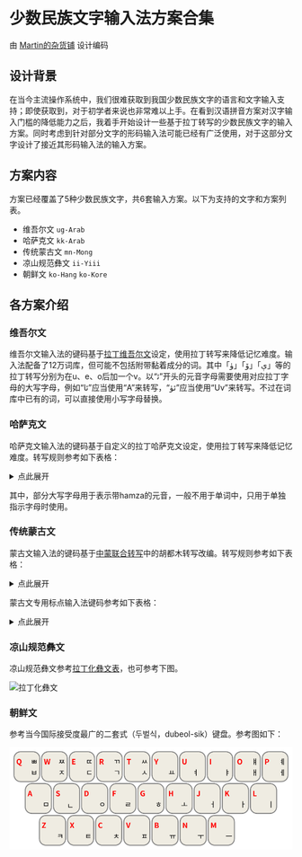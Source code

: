 # 少数民族文字输入法方案合集

由 [Martin的杂货铺](https://github.com/martinSCS) 设计编码

## 设计背景

在当今主流操作系统中，我们很难获取到我国少数民族文字的语言和文字输入支持；即使获取到，对于初学者来说也非常难以上手。在看到汉语拼音方案对汉字输入门槛的降低能力之后，我着手开始设计一些基于拉丁转写的少数民族文字的输入方案。同时考虑到针对部分文字的形码输入法可能已经有广泛使用，对于这部分文字设计了接近其形码输入法的输入方案。

## 方案内容

方案已经覆盖了5种少数民族文字，共6套输入方案。以下为支持的文字和方案列表。

- 维吾尔文&#9;`ug-Arab`
- 哈萨克文&#9;`kk-Arab`
- 传统蒙古文&#9;`mn-Mong`
- 凉山规范彝文&#9;`ii-Yiii`
- 朝鲜文&#9;`ko-Hang` `ko-Kore`

## 各方案介绍

### 维吾尔文

维吾尔文输入法的键码基于[拉丁维吾尔文](https://zh.wikipedia.org/wiki/%E6%8B%89%E4%B8%81%E7%BB%B4%E6%96%87)设定，使用拉丁转写来降低记忆难度。输入法配备了12万词库，但可能不包括附带黏着成分的词。其中「<span style="direction: ltr; unicode-bidi: embed">ۈ</span>」「<span style="direction: ltr; unicode-bidi: embed">ې」「ۆ</span>」等的拉丁转写分别为在u、e、o后加一个v。以“<span style="direction: ltr; unicode-bidi: embed">ئ&zwj;</span>”开头的元音字母需要使用对应拉丁字母的大写字母，例如“<span style="direction: ltr; unicode-bidi: embed">ئا</span>”应当使用“A”来转写，“<span style="direction: ltr; unicode-bidi: embed">ئۈ</span>”应当使用“Uv”来转写。不过在词库中已有的词，可以直接使用小写字母替换。

### 哈萨克文

哈萨克文输入法的键码基于自定义的拉丁哈萨克文设定，使用拉丁转写来降低记忆难度。转写规则参考如下表格：

<details>
    <summary>点此展开</summary>
    <table>
        <thead>
            <tr><td>字母</td><td>转写</td></tr>
        </thead>
        <tbody>
            <tr><td>ا</td><td>a</td></tr>
            <tr><td>ٵ</td><td>A</td></tr>
            <tr><td>ب</td><td>b</td></tr>
            <tr><td>ۆ</td><td>v</td></tr>
            <tr><td>گ</td><td>g</td></tr>
            <tr><td>ع</td><td>gh</td></tr>
            <tr><td>د</td><td>d</td></tr>
            <tr><td>ە</td><td>e</td></tr>
            <tr><td>ج</td><td>j</td></tr>
            <tr><td>ز</td><td>z</td></tr>
            <tr><td>ٸ</td><td>I</td></tr>
            <tr><td>ي</td><td>y</td></tr>
            <tr><td>ك</td><td>k</td></tr>
            <tr><td>ق</td><td>q</td></tr>
            <tr><td>ل</td><td>l</td></tr>
            <tr><td>م</td><td>m</td></tr>
            <tr><td>ن</td><td>n</td></tr>
            <tr><td>ڭ</td><td>ng</td></tr>
            <tr><td>و</td><td>o</td></tr>
            <tr><td>ٶ</td><td>O</td></tr>
            <tr><td>پ</td><td>p</td></tr>
            <tr><td>ر</td><td>r</td></tr>
            <tr><td>س</td><td>s</td></tr>
            <tr><td>ت</td><td>t</td></tr>
            <tr><td>ۋ</td><td>w</td></tr>
            <tr><td>ۇ</td><td>u</td></tr>
            <tr><td>ٷ</td><td>U</td></tr>
            <tr><td>ف</td><td>f</td></tr>
            <tr><td>ح</td><td>x</td></tr>
            <tr><td>ھ</td><td>h</td></tr>
            <tr><td>چ</td><td>ch</td></tr>
            <tr><td>ش</td><td>sh</td></tr>
            <tr><td>ى</td><td>i</td></tr>
            <tr><td>ء</td><td>'</td></tr>
        </tbody>
    </table>
</details>

其中，部分大写字母用于表示带hamza的元音，一般不用于单词中，只用于单独指示字母时使用。

### 传统蒙古文

蒙古文输入法的键码基于[中蒙联合转写](https://zh.wikipedia.org/wiki/%E4%B8%AD%E8%92%99%E8%81%94%E5%90%88%E8%BD%AC%E5%86%99)中的胡都木转写改编。转写规则参考如下表格：

<details>
    <summary>点此展开</summary>
    <table>
        <thead>
            <tr><td>字母</td><td>转写</td></tr>
        </thead>
        <tbody>
            <tr><td style="writing-mode: vertical-lr; font-size: 2em">᠐</td><td>/0</td></tr>
            <tr><td style="writing-mode: vertical-lr; font-size: 2em">᠑</td><td>/1</td></tr>
            <tr><td style="writing-mode: vertical-lr; font-size: 2em">᠒</td><td>/2</td></tr>
            <tr><td style="writing-mode: vertical-lr; font-size: 2em">᠓</td><td>/3</td></tr>
            <tr><td style="writing-mode: vertical-lr; font-size: 2em">᠔</td><td>/4</td></tr>
            <tr><td style="writing-mode: vertical-lr; font-size: 2em">᠕</td><td>/5</td></tr>
            <tr><td style="writing-mode: vertical-lr; font-size: 2em">᠖</td><td>/6</td></tr>
            <tr><td style="writing-mode: vertical-lr; font-size: 2em">᠗</td><td>/7</td></tr>
            <tr><td style="writing-mode: vertical-lr; font-size: 2em">᠘</td><td>/8</td></tr>
            <tr><td style="writing-mode: vertical-lr; font-size: 2em">᠙</td><td>/9</td></tr>
            <tr><td style="writing-mode: vertical-lr; font-size: 2em">ᠠ</td><td>a</td></tr>
            <tr><td style="writing-mode: vertical-lr; font-size: 2em">ᠡ</td><td>e</td></tr>
            <tr><td style="writing-mode: vertical-lr; font-size: 2em">ᠢ</td><td>i</td></tr>
            <tr><td style="writing-mode: vertical-lr; font-size: 2em">ᠣ</td><td>o</td></tr>
            <tr><td style="writing-mode: vertical-lr; font-size: 2em">ᠤ</td><td>u</td></tr>
            <tr><td style="writing-mode: vertical-lr; font-size: 2em">ᠥ</td><td>O</td></tr>
            <tr><td style="writing-mode: vertical-lr; font-size: 2em">ᠦ</td><td>U</td></tr>
            <tr><td style="writing-mode: vertical-lr; font-size: 2em">ᠧ</td><td>E</td></tr>
            <tr><td style="writing-mode: vertical-lr; font-size: 2em">ᠨ</td><td>n</td></tr>
            <tr><td style="writing-mode: vertical-lr; font-size: 2em">ᠩ</td><td>ng</td></tr>
            <tr><td style="writing-mode: vertical-lr; font-size: 2em">ᠪ</td><td>b</td></tr>
            <tr><td style="writing-mode: vertical-lr; font-size: 2em">ᠫ</td><td>p</td></tr>
            <tr><td style="writing-mode: vertical-lr; font-size: 2em">ᠬ</td><td>x</td></tr>
            <tr><td style="writing-mode: vertical-lr; font-size: 2em">ᠭ</td><td>g</td></tr>
            <tr><td style="writing-mode: vertical-lr; font-size: 2em">ᠮ</td><td>m</td></tr>
            <tr><td style="writing-mode: vertical-lr; font-size: 2em">ᠯ</td><td>l</td></tr>
            <tr><td style="writing-mode: vertical-lr; font-size: 2em">ᠰ</td><td>s</td></tr>
            <tr><td style="writing-mode: vertical-lr; font-size: 2em">ᠱ</td><td>sh</td></tr>
            <tr><td style="writing-mode: vertical-lr; font-size: 2em">ᠲ</td><td>t</td></tr>
            <tr><td style="writing-mode: vertical-lr; font-size: 2em">ᠳ</td><td>d</td></tr>
            <tr><td style="writing-mode: vertical-lr; font-size: 2em">ᠴ</td><td>ch</td></tr>
            <tr><td style="writing-mode: vertical-lr; font-size: 2em">ᠵ</td><td>j</td></tr>
            <tr><td style="writing-mode: vertical-lr; font-size: 2em">ᠶ</td><td>y</td></tr>
            <tr><td style="writing-mode: vertical-lr; font-size: 2em">ᠷ</td><td>r</td></tr>
            <tr><td style="writing-mode: vertical-lr; font-size: 2em">ᠸ</td><td>w</td></tr>
            <tr><td style="writing-mode: vertical-lr; font-size: 2em">ᠸ</td><td>v</td></tr>
            <tr><td style="writing-mode: vertical-lr; font-size: 2em">ᠹ</td><td>f</td></tr>
            <tr><td style="writing-mode: vertical-lr; font-size: 2em">ᠺ</td><td>G</td></tr>
            <tr><td style="writing-mode: vertical-lr; font-size: 2em">ᠻ</td><td>k</td></tr>
            <tr><td style="writing-mode: vertical-lr; font-size: 2em">ᠼ</td><td>c</td></tr>
            <tr><td style="writing-mode: vertical-lr; font-size: 2em">ᠽ</td><td>z</td></tr>
            <tr><td style="writing-mode: vertical-lr; font-size: 2em">ᠾ</td><td>h</td></tr>
            <tr><td style="writing-mode: vertical-lr; font-size: 2em">ᠿ</td><td>zh</td></tr>
            <tr><td style="writing-mode: vertical-lr; font-size: 2em">ᡀ</td><td>lh</td></tr>
            <tr><td style="writing-mode: vertical-lr; font-size: 2em">ᡁ</td><td>Zh</td></tr>
            <tr><td style="writing-mode: vertical-lr; font-size: 2em">ᡂ</td><td>Ch</td></tr>
            <tr><td style="writing-mode: vertical-lr; font-size: 2em">ᡛ</td><td>N</td></tr>
            <tr><td style="writing-mode: vertical-lr; font-size: 2em">ᢀ</td><td>//m</td></tr>
            <tr><td style="writing-mode: vertical-lr; font-size: 2em">ᢁ</td><td>//h</td></tr>
            <tr><td style="writing-mode: vertical-lr; font-size: 2em">ᢂ</td><td>//A</td></tr>
            <tr><td style="writing-mode: vertical-lr; font-size: 2em">ᢃ</td><td>//O</td></tr>
            <tr><td style="writing-mode: vertical-lr; font-size: 2em">ᢄ</td><td>//OO</td></tr>
            <tr><td style="writing-mode: vertical-lr; font-size: 2em">ᢅ</td><td>//'</td></tr>
            <tr><td style="writing-mode: vertical-lr; font-size: 2em">ᢆ</td><td>//:'</td></tr>
            <tr><td style="writing-mode: vertical-lr; font-size: 2em">ᢇ</td><td>//a</td></tr>
            <tr><td style="writing-mode: vertical-lr; font-size: 2em">ᢈ</td><td>//i</td></tr>
            <tr><td style="writing-mode: vertical-lr; font-size: 2em">ᢉ</td><td>//k</td></tr>
            <tr><td style="writing-mode: vertical-lr; font-size: 2em">ᢊ</td><td>//ng</td></tr>
            <tr><td style="writing-mode: vertical-lr; font-size: 2em">ᢋ</td><td>//c</td></tr>
            <tr><td style="writing-mode: vertical-lr; font-size: 2em">ᢌ</td><td>//tt</td></tr>
            <tr><td style="writing-mode: vertical-lr; font-size: 2em">ᢍ</td><td>//tth</td></tr>
            <tr><td style="writing-mode: vertical-lr; font-size: 2em">ᢎ</td><td>//dd</td></tr>
            <tr><td style="writing-mode: vertical-lr; font-size: 2em">ᢏ</td><td>//nn</td></tr>
            <tr><td style="writing-mode: vertical-lr; font-size: 2em">ᢐ</td><td>//t</td></tr>
            <tr><td style="writing-mode: vertical-lr; font-size: 2em">ᢑ</td><td>//d</td></tr>
            <tr><td style="writing-mode: vertical-lr; font-size: 2em">ᢒ</td><td>//p</td></tr>
            <tr><td style="writing-mode: vertical-lr; font-size: 2em">ᢓ</td><td>//ph</td></tr>
            <tr><td style="writing-mode: vertical-lr; font-size: 2em">ᢔ</td><td>//ss</td></tr>
            <tr><td style="writing-mode: vertical-lr; font-size: 2em">ᢕ</td><td>//zh</td></tr>
            <tr><td style="writing-mode: vertical-lr; font-size: 2em">ᢖ</td><td>//zh</td></tr>
            <tr><td style="writing-mode: vertical-lr; font-size: 2em">ᢗ</td><td>//ah</td></tr>
            <tr><td style="writing-mode: vertical-lr; font-size: 2em">ᢦ</td><td>//u</td></tr>
            <tr><td style="writing-mode: vertical-lr; font-size: 2em">ᢧ</td><td>//y</td></tr>
        </tbody>
    </table>
</details>

蒙古文专用标点输入法键码参考如下表格：

<details>
    <summary>点此展开</summary>
    <table>
        <thead>
            <tr><td>输入码</td><td>可选标点</td></tr>
        </thead>
        <tbody>
            <tr><td rowspan="2">&amp;</td><td style="writing-mode: vertical-lr; font-size: 1.3em; text-align: center;">᠀</td></tr>
            <tr><td style="font-size: 1.3em; text-align: center;">&amp;</td></tr>
            <tr><td rowspan="3">^</td><td style="writing-mode: vertical-lr; font-size: 1.3em; text-align: center;">᠁</td></tr>
            <tr><td style="text-align: center;">零宽非连接符[ZWNJ]</td></tr>
            <tr><td style="font-size: 1.3em; text-align: center;">^</td></tr>
            <tr><td rowspan="2">,</td><td style="writing-mode: vertical-lr; font-size: 1.3em; text-align: center;">᠂</td></tr>
            <tr><td style="font-size: 1.3em; text-align: center;">,</td></tr>
            <tr><td rowspan="2">.</td><td style="writing-mode: vertical-lr; font-size: 1.3em; text-align: center;">᠃</td></tr>
            <tr><td style="font-size: 1.3em; text-align: center;">.</td></tr>
            <tr><td rowspan="2">:</td><td style="writing-mode: vertical-lr; font-size: 1.3em; text-align: center;">᠄</td></tr>
            <tr><td style="font-size: 1.3em; text-align: center;">:</td></tr>
            <tr><td rowspan="2">#</td><td style="writing-mode: vertical-lr; font-size: 1.3em; text-align: center;">᠅</td></tr>
            <tr><td style="font-size: 1.3em; text-align: center;">#</td></tr>
            <tr><td rowspan="3">-</td><td style="writing-mode: vertical-lr; font-size: 1.3em; text-align: center;">᠊</td></tr>
            <tr><td style="text-align: center;">窄不间断空格[NNBSP]</td></tr>
            <tr><td style="font-size: 1.3em; text-align: center;">-</td></tr>
            <tr><td rowspan="5">'</td><td style="text-align: center;">蒙古文自由变体选择符1[FVS1]</td></tr>
            <tr><td style="text-align: center;">蒙古文自由变体选择符2[FVS2]</td></tr>
            <tr><td style="text-align: center;">蒙古文自由变体选择符3[FVS3]</td></tr>
            <tr><td style="text-align: center;">蒙古文自由变体选择符4[FVS4]</td></tr>
            <tr><td style="font-size: 1.3em; text-align: center;">'</td></tr>
            <tr><td rowspan="2">`</td><td style="text-align: center;">蒙古文元音分隔符[MVS]</td></tr>
            <tr><td style="font-size: 1.3em; text-align: center;">`</td></tr>
            <tr><td rowspan="2">_</td><td style="writing-mode: vertical-lr; font-size: 1.3em; text-align: center;">&#x18a9;</td></tr>
            <tr><td style="font-size: 1.3em; text-align: center;">_</td></tr>
            <tr><td rowspan="2">*</td><td style="text-align: center;">零宽连接符[ZWJ]</td></tr>
            <tr><td style="font-size: 1.3em; text-align: center;">*</td></tr>
        </tbody>
    </table>
</details>

### 凉山规范彝文

凉山规范彝文参考[拉丁化彝文表](https://zh.wikipedia.org/wiki/%E5%BD%9D%E6%96%87#涼山規範彝文)，也可参考下图。

![拉丁化彝文](src/Yi_Syllabary_Chart.svg)

### 朝鲜文

参考当今国际接受度最广的二套式（두벌식，dubeol-sik）键盘。参考图如下：

![dubeol-sik](src/dubeol-sik_layout.svg)
